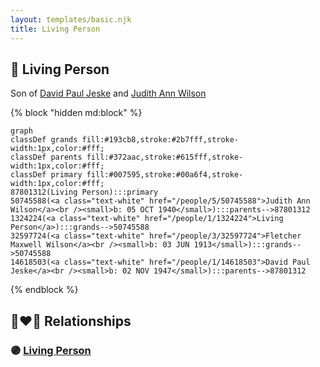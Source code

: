 ```yaml
---
layout: templates/basic.njk
title: Living Person
---
```

## 🔵 Living Person

Son of [David Paul Jeske](/people/1/14618503) and [Judith Ann Wilson](/people/5/50745588)

{% block "hidden md:block" %}
```mermaid
graph
classDef grands fill:#193cb8,stroke:#2b7fff,stroke-width:1px,color:#fff;
classDef parents fill:#372aac,stroke:#615fff,stroke-width:1px,color:#fff;
classDef primary fill:#007595,stroke:#00a6f4,stroke-width:1px,color:#fff;
87801312(Living Person):::primary
50745588(<a class="text-white" href="/people/5/50745588">Judith Ann Wilson</a><br /><small>b: 05 OCT 1940</small>):::parents-->87801312
1324224(<a class="text-white" href="/people/1/1324224">Living Person</a>):::grands-->50745588
32597724(<a class="text-white" href="/people/3/32597724">Fletcher Maxwell Wilson</a><br /><small>b: 03 JUN 1913</small>):::grands-->50745588
14618503(<a class="text-white" href="/people/1/14618503">David Paul Jeske</a><br /><small>b: 02 NOV 1947</small>):::parents-->87801312
```
{% endblock %}

## 👩‍❤️‍👨 Relationships

### 🟣 [Living Person](/people/3/35863536)
